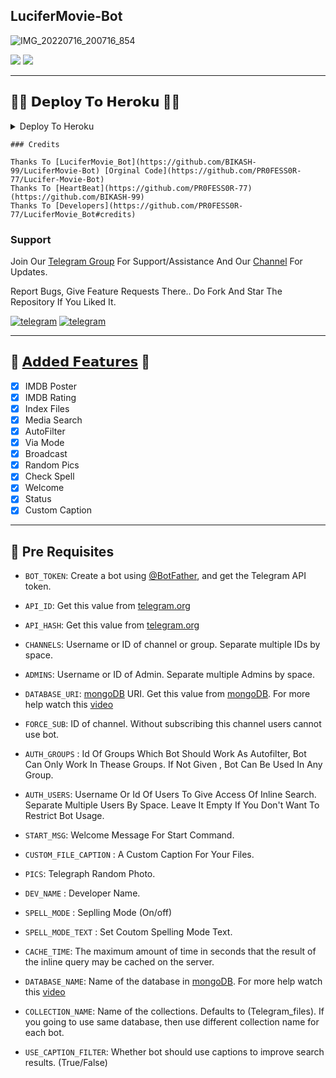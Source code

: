 ## LuciferMovie-Bot 

![IMG_20220716_200716_854](https://user-images.githubusercontent.com/109091765/179364188-055f636d-11fd-40f8-88e4-8f26b16bf312.jpg)

<img src="https://img.shields.io/github/stars/BIKASH-99/LuciferMovie-Bot?style=social"/>   <img src="https://img.shields.io/github/forks/BIKASH-99/LuciferMovie-Bot?style=social"/>

----

## 🧑‍💻 𝗗𝗲𝗽𝗹𝗼𝘆 𝗧𝗼 𝗛𝗲𝗿𝗼𝗸𝘂 👨‍💻 

<details><summary>Deploy To Heroku</summary>
<p>
<br>
<a href="https://heroku.com/deploy?template=https://github.com/BIKASH-99/LuciferMovie-Bot">
  <img src="https://www.herokucdn.com/deploy/button.svg" alt="Deploy">
</a>
</p>
</details>

```
### Credits

Thanks To [LuciferMovie_Bot](https://github.com/BIKASH-99/LuciferMovie-Bot) [Orginal Code](https://github.com/PR0FESS0R-77/Lucifer-Movie-Bot)
Thanks To [HeartBeat](https://github.com/PR0FESS0R-77) (https://github.com/BIKASH-99)
Thanks To [Developers](https://github.com/PR0FESS0R-77/LuciferMovie_Bot#credits)
```
### Support

Join Our [Telegram Group](https://telegram.dog/Tech_Masters2022) For Support/Assistance And Our [Channel](https://telegram.dog/Tech_Masters) For Updates.

Report Bugs, Give Feature Requests There..
Do Fork And Star The Repository If You Liked It.

<a href="https://telegram.dog/Tech_Masters2022"><img alt="telegram" src="https://img.shields.io/badge/Group-%22B1B17.svg?&logo=telegram&logoColor=red"></a>
<a href="https://telegram.dog/Tech_Masters"><img alt="telegram" src="https://img.shields.io/badge/Channel-%22B1B17.svg?&logo=telegram&logoColor=red"></a>

----

## 🔘 <a href="https://github.com/Professor-77/Lucifer-Movie-Bot">𝗔𝗱𝗱𝗲𝗱 𝗙𝗲𝗮𝘁𝘂𝗿𝗲𝘀</a> 🔘

- [x] IMDB Poster
- [x] IMDB Rating
- [x] Index Files
- [x] Media Search
- [x] AutoFilter 
- [x] Via Mode
- [x] Broadcast 
- [x] Random Pics
- [x] Check Spell
- [x] Welcome
- [x] Status
- [x] Custom Caption

----

##

## 📍 Pre Requisites

* `BOT_TOKEN`: Create a bot using [@BotFather](https://telegram.dog/BotFather), and get the Telegram API token.
* `API_ID`: Get this value from [telegram.org](https://my.telegram.org/apps)
* `API_HASH`: Get this value from [telegram.org](https://my.telegram.org/apps)
* `CHANNELS`: Username or ID of channel or group. Separate multiple IDs by space.
* `ADMINS`: Username or ID of Admin. Separate multiple Admins by space.
* `DATABASE_URI`: [mongoDB](https://www.mongodb.com) URI. Get this value from [mongoDB](https://www.mongodb.com). For more help watch this [video](https://youtu.be/gBLTsH-IXr0)

* `FORCE_SUB`: ID of channel. Without subscribing this channel users cannot use bot.
* `AUTH_GROUPS` : Id Of Groups Which Bot Should Work As Autofilter, Bot Can Only Work In Thease Groups. If Not Given , Bot Can Be Used In Any Group.
* `AUTH_USERS`: Username Or Id Of Users To Give Access Of Inline Search. Separate Multiple Users By Space. Leave It Empty If You Don't Want To Restrict Bot Usage.
* `START_MSG`: Welcome Message For Start Command.
* `CUSTOM_FILE_CAPTION` : A Custom Caption For Your Files. 
* `PICS`: Telegraph Random Photo. 
* `DEV_NAME` : Developer Name.
* `SPELL_MODE` : Seplling Mode (On/off)
* `SPELL_MODE_TEXT` : Set Coutom Spelling Mode Text.

* `CACHE_TIME`: The maximum amount of time in seconds that the result of the inline query may be cached on the server.
* `DATABASE_NAME`: Name of the database in [mongoDB](https://www.mongodb.com). For more help watch this [video](https://youtu.be/gBLTsH-IXr0)
* `COLLECTION_NAME`: Name of the collections. Defaults to (Telegram_files). If you going to use same database, then use different collection name for each bot.
* `USE_CAPTION_FILTER`: Whether bot should use captions to improve search results. (True/False)
